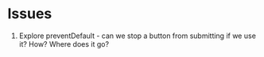 # Issues

1. Explore preventDefault - can we stop a button from submitting if we use it?
How? Where does it go?
